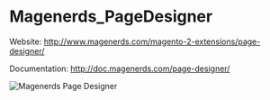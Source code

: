 # Magenerds_PageDesigner

Website: http://www.magenerds.com/magento-2-extensions/page-designer/

Documentation: http://doc.magenerds.com/page-designer/

![Magenerds Page Designer](http://www.magenerds.com/wp-content/uploads/2017/02/pagedesigner_450x450-300x300.png
 "Magenerds Page Designer")
